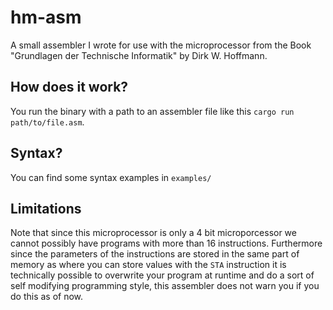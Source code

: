 # hm-asm
A small assembler I wrote for use with the microprocessor from the Book "Grundlagen der Technische Informatik" by Dirk
W. Hoffmann.

## How does it work?
You run the binary with a path to an assembler file like this `cargo run path/to/file.asm`.

## Syntax?
You can find some syntax examples in `examples/`

## Limitations
Note that since this microprocessor is only a 4 bit microporcessor we cannot possibly have programs with more than 16
instructions. Furthermore since the parameters of the instructions are stored in the same part of memory as where you
can store values with the `STA` instruction it is technically possible to overwrite your program at runtime and do a
sort of self modifying programming style, this assembler does not warn you if you do this as of now.
